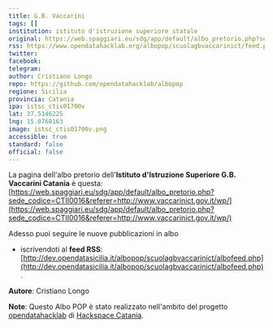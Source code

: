 ```yaml
---
title: G.B. Vaccarini
tags: []
institution: istituto d'istruzione superiore statale
original: https://web.spaggiari.eu/sdg/app/default/albo_pretorio.php?sede_codice=CTII0016&referer=http://www.vaccarinict.gov.it/wp/
rss: https://www.opendatahacklab.org/albopop/scuolagbvaccarinict/feed.php
twitter: 
facebook: 
telegram: 
author: Cristiano Longo
repo: https://github.com/opendatahacklab/albopop
regione: Sicilia
provincia: Catania
ipa: istsc_ctis01700v
lat: 37.5146225
lng: 15.0768163
image: istsc_ctis01700v.png
accessible: true
standard: false
official: false
---
```


La pagina dell'albo pretorio dell'**Istituto d'Istruzione Superiore G.B. Vaccarini Catania** è questa: [https://web.spaggiari.eu/sdg/app/default/albo_pretorio.php?sede_codice=CTII0016&referer=http://www.vaccarinict.gov.it/wp/](https://web.spaggiari.eu/sdg/app/default/albo_pretorio.php?sede_codice=CTII0016&referer=http://www.vaccarinict.gov.it/wp/)

Adesso puoi seguire le nuove pubblicazioni in albo


* iscrivendoti al **feed RSS**: [http://dev.opendatasicilia.it/albopop/scuolagbvaccarinict/albofeed.php](http://dev.opendatasicilia.it/albopop/scuolagbvaccarinict/albofeed.php).

**Autore**: Cristiano Longo

**Note**: Questo Albo POP è stato realizzato nell'ambito del progetto
[opendatahacklab](http://opendatahacklab.org) di [Hackspace Catania](http://hackspacecatania.it). 